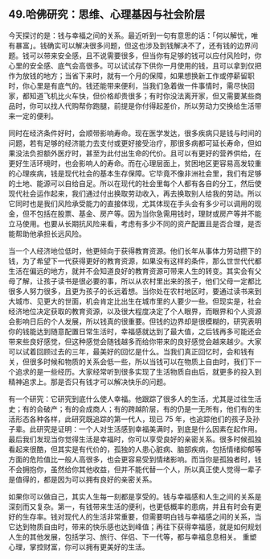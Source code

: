 ## 49.哈佛研究：思维、心理基因与社会阶层
今天探讨的是：钱与幸福之间的关系。最近听到一句有意思的话：「何以解忧，唯有暴富」。钱确实可以解决很多问题，但这也涉及到钱解决不了，还有钱的边界问题。钱可以带来安全感，且不说需要很多，但当你有足够的钱可以应付风险时，你心里的安全感、底气会高很多。可以试试存下供你一月使用的钱，且可以拿到仅把作为放钱的地方；当省下来时，就有一个月的保障，如果想换新工作或停薪留职时，你心里是有底气的。钱还能带来便利，当我们急着做一件事情时，需尽快回家，都知道飞机比火车快，但价格却贵很多；有时你没法离开家，但又需要某些商品时，你可以找人代购帮你跑腿，前提是你付得起差价，所以劳动力交换给生活带来一定的便利。


同时在经济条件好时，会顺带影响寿命。现在医学发达，很多疾病只是钱与时间的问题，若有足够的经济能力去支付或更好接受治疗，那很多病都可延长寿命，但如果没法负担额外医疗时，甚至为此付出生命的代价。且可以有更好的营养供给，在更好生活环境时，也会影响人的寿命。而在心理层面上，贫困地区更容易高发较重的心理疾病，钱是现代社会的基本生存保障。它毕竟不像非洲社会里，我们有足够的土地、能源可以自给自足。所以在现代的社会里每个人都有各自的分工，然后使现代社会运作起来，我们通过付出换取劳动收入，再去换取别人给我的劳动。所以它同时也是我们风险承受能力的直接体现，尤其体现在手头会有多少可以调用的现金，但不包括在股票、基金、房产等。因为当你急需用钱时，理财或房产等并不能立马使用。也要从长期抗风险来看，考虑有多少不同的资产配置且是否合理，是否能帮助他承担长远风险。


当一个人经济地位低时，他更倾向于获得教育资源。他们长年从事体力劳动攒下的钱，为了希望下一代获得更好的教育资源，如果没有这样的条件，那么世世代代都生活在偏远的地方，就并不会知道良好的教育资源可带来人生的转变。其实会有父母了解，让孩子读书是很必要的事，所以从农村里出来的孩子，他们父母一定都比很多人努力很多，且更为孩子的长远着想。当你处在农村地区时，要通过读书来到大城市、见更大的世面，机会肯定比出生在城市里的人要少一些。但现实是，社会经济地位决定获取的教育资源，以及很大程度决定了个人眼界，而眼界和个人资源会影响日后的个人发展，所以钱真的很重要。但钱的边界却是很模糊的，研究表明你的钱能达到随意配置日常生活时，幸福感就达到了最大值，之后钱再多可能还会带来些良好感觉，但这种感觉会随钱越多而给你带来的良好感觉会越来越少。大家可以试着回顾过去的三年，最美好的回忆是什么。当我们真正回忆时，会和钱有关，但很多时候和物质的关系会低一些，所以当钱可以在物质上自由时，我们下一个追求的是一些经历。大家经常听到很多实现了生活物质自由后，就更多的投入到精神追求上。那是否只有钱才可以解决快乐的问题。


有一个研究：它研究到底什么使人幸福。他跟踪了很多人的生活，尤其是过往生活史；有的会破产；有的会成商人；有的跨越阶层，有的仍是一无所有，他们有的生活形态各种各样，此研究既追踪的第一代人，现已 75 年，也追踪他们的孩子及孙子辈。此研究是证明：一个人对生活感到幸福美满时，到底是什么因素在起作用。最后我们发现当你觉得生活是幸福时，你可以享受良好的亲密关系。很多时候孤独看起来很酷，但其实是有代价的，孤独的人患心脏病、脑部疾病，包括情绪抑郁等方面的危险值比一般人高很多，也会更容易受到情绪影响。而当你是孤独者时，钱不会拥抱你，虽然给你其他收益，但并不能代替一个人，所以真正使人觉得一辈子是值得的，都是因为可以拥有良好的亲密关系。


如果你可以做自己，其实人生每一刻都是享受的。钱与幸福感和人生之间的关系是深刻而又复杂。第一，有钱带来生活的便利，也更低概率的患病，并且有时会有更好的生存率。钱对现代人的生活非常重要，但需要明白钱与幸福感之间的关系，当它达到物质自由时，带来的快乐感也达到峰值；再往下获得幸福感，就是如何规划人生的其他发展，包括学习、旅行、伴侣、下一代等，都与幸福息息相关。 重塑心理，掌控财富，你可以拥有更美好的生活。

